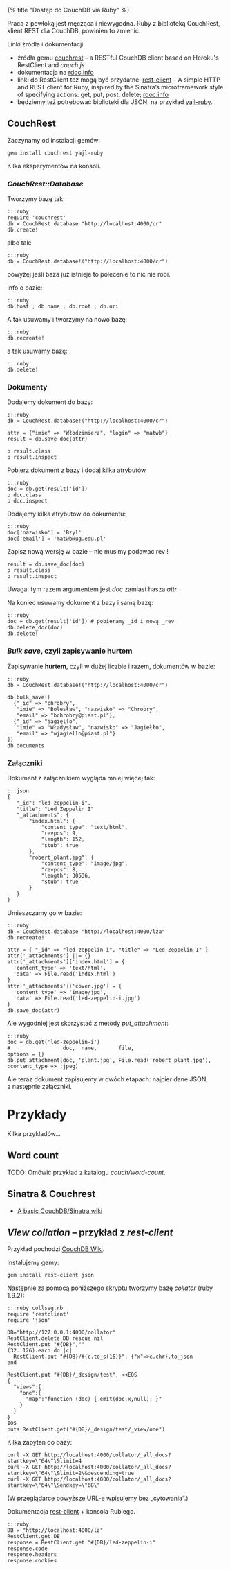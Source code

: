 {% title "Dostęp do CouchDB via Ruby" %}

Praca z powłoką jest męcząca i niewygodna. Ruby z biblioteką
CouchRest, klient REST dla CouchDB, powinien to zmienić.

Linki źródła i dokumentacji:

* źródła gemu [couchrest](http://github.com/couchrest/couchrest) –
  a RESTful CouchDB client based on Heroku's RestClient and *couch.js*
* dokumentacja na [rdoc.info](http://rdoc.info/projects/couchrest/couchrest)
* linki do RestClient też mogą być przydatne:
  [rest-client](http://github.com/archiloque/rest-client) –
  A simple HTTP and REST client for Ruby, inspired by the Sinatra’s
  microframework style of specifying actions: get, put, post, delete;
  [rdoc.info](http://rdoc.info/projects/archiloque/rest-client)
* będziemy też potrebować biblioteki dla JSON, na przykład
  [yajl-ruby](https://github.com/brianmario/yajl-ruby).


## CouchRest

Zaczynamy od instalacji gemów:

    gem install couchrest yajl-ruby

Kilka eksperymentów na konsoli.


### *CouchRest::Database*

Tworzymy bazę tak:

    :::ruby
    require 'couchrest'
    db = CouchRest.database "http://localhost:4000/cr"
    db.create!

albo tak:

    :::ruby
    db = CouchRest.database!("http://localhost:4000/cr")

powyżej jeśli baza już istnieje to polecenie to nic nie robi.

Info o bazie:

    :::ruby
    db.host ; db.name ; db.root ; db.uri

A tak usuwamy i tworzymy na nowo bazę:

    :::ruby
    db.recreate!

a tak usuwamy bazę:

    :::ruby
    db.delete!

### Dokumenty

Dodajemy dokument do bazy:

    :::ruby
    db = CouchRest.database!("http://localhost:4000/cr")

    attr = {"imie" => "Włodzimierz", "login" => "matwb"}
    result = db.save_doc(attr)

    p result.class
    p result.inspect

Pobierz dokument z bazy i dodaj kilka atrybutów

    :::ruby
    doc = db.get(result['id'])
    p doc.class
    p doc.inspect

Dodajemy kilka atrybutów do dokumentu:

    :::ruby
    doc['nazwisko'] = 'Bzyl'
    doc['email'] = 'matwb@ug.edu.pl'

Zapisz nową wersję w bazie – nie musimy podawać rev !

    result = db.save_doc(doc)
    p result.class
    p result.inspect

Uwaga: tym razem argumentem jest *doc* zamiast hasza *attr*.

Na koniec usuwamy dokument z bazy i samą bazę:

    :::ruby
    doc = db.get(result['id']) # pobieramy _id i nową _rev
    db.delete_doc(doc)
    db.delete!


### *Bulk save*, czyli zapisywanie hurtem

Zapisywanie **hurtem**, czyli w dużej liczbie i razem, dokumentów w bazie:

    :::ruby
    db = CouchRest.database!("http://localhost:4000/cr")

    db.bulk_save([
      {"_id" => "chrobry",
       "imie" => "Bolesław", "nazwisko" => "Chrobry",
       "email" => "bchrobry@piast.pl"},
      {"_id" => "jagiello",
       "imie" => "Władysław", "nazwisko" => "Jagiełło",
       "email" => "wjagiello@piast.pl"}
    ])
    db.documents


### Załączniki

Dokument z załącznikiem wygląda mniej więcej tak:

    :::json
    {
       "_id": "led-zeppelin-i",
       "title": "Led Zeppelin I"
       "_attachments": {
           "index.html": {
               "content_type": "text/html",
               "revpos": 9,
               "length": 152,
               "stub": true
           },
           "robert_plant.jpg": {
               "content_type": "image/jpg",
               "revpos": 8,
               "length": 30536,
               "stub": true
           }
       }
    }

Umieszczamy go w bazie:

    :::ruby
    db = CouchRest.database "http://localhost:4000/lza"
    db.recreate!

    attr = { "_id" => "led-zeppelin-i", "title" => "Led Zeppelin I" }
    attr['_attachments'] ||= {}
    attr['_attachments']['index.html'] = {
      'content_type' => 'text/html',
      'data' => File.read('index.html')
    }
    attr['_attachments']['cover.jpg'] = {
      'content_type' => 'image/jpg',
      'data' => File.read('led-zeppelin-i.jpg')
    }
    db.save_doc(attr)

Ale wygodniej jest skorzystać z metody *put_attachment*:

    :::ruby
    doc = db.get('led-zeppelin-i')
    #                 doc,  name,       file,                          options = {}
    db.put_attachment(doc, 'plant.jpg', File.read('robert_plant.jpg'), :content_type => :jpeg)

Ale teraz dokument zapisujemy w dwóch etapach: najpier dane JSON,
a następnie załączniki.


# Przykłady

Kilka przykładów…


## Word count

TODO: Omówić przykład z katalogu *couch/word-count*.


## Sinatra & Couchrest

* [A basic CouchDB/Sinatra wiki](http://github.com/benatkin/weaky)


## *View collation* – przykład z *rest-client*

Przykład pochodzi [CouchDB Wiki](http://wiki.apache.org/couchdb/View_collation).

Instalujemy gemy:

    gem install rest-client json

Następnie za pomocą poniższego skryptu tworzymy bazę *collator* (ruby 1.9.2):

    :::ruby collseq.rb
    require 'restclient'
    require 'json'

    DB="http://127.0.0.1:4000/collator"
    RestClient.delete DB rescue nil
    RestClient.put "#{DB}",""
    (32..126).each do |c|
      RestClient.put "#{DB}/#{c.to_s(16)}", {"x"=>c.chr}.to_json
    end

    RestClient.put "#{DB}/_design/test", <<EOS
    {
      "views":{
        "one":{
          "map":"function (doc) { emit(doc.x,null); }"
        }
      }
    }
    EOS
    puts RestClient.get("#{DB}/_design/test/_view/one")

Kilka zapytań do bazy:

    curl -X GET http://localhost:4000/collator/_all_docs?startkey=\"64\"\&limit=4
    curl -X GET http://localhost:4000/collator/_all_docs?startkey=\"64\"\&limit=2\&descending=true
    curl -X GET http://localhost:4000/collator/_all_docs?startkey=\"64\"\&endkey=\"68\"

(W przeglądarce powyższe URL-e wpisujemy bez „cytowania“.)

Dokumentacja [rest-client](https://github.com/archiloque/rest-client) + konsola Rubiego.

    :::ruby
    DB = "http://localhost:4000/lz"
    RestClient.get DB
    response = RestClient.get "#{DB}/led-zeppelin-i"
    response.code
    response.headers
    response.cookies
